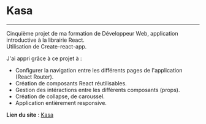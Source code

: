 # Kasa

---

Cinquième projet de ma formation de Développeur Web, application introductive à la librairie React.  
Utilisation de Create-react-app.

J'ai appri grâce à ce projet à :

- Configurer la navigation entre les différents pages de l'application (React Router).
- Création de composants React réutilisables.
- Gestion des intéractions entre les différents composants (props).
- Création de collapse, de caroussel.
- Application entièrement responsive.

**Lien du site** : [Kasa](https://dirtdover.github.io/Kasa/)
